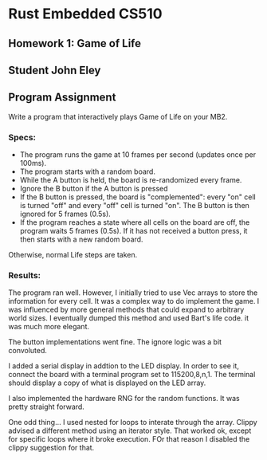 
# Rust Embedded CS510

## Homework 1: Game of Life

## Student John Eley

## Program Assignment

Write a program that interactively plays Game of Life on your MB2.

### Specs:

- The program runs the game at 10 frames per second (updates once per 100ms).
- The program starts with a random board.
- While the A button is held, the board is re-randomized every frame.
- Ignore the B button if the A button is pressed
- If the B button is pressed, the board is "complemented": every "on" cell is turned "off" and every "off" cell is turned "on". The B button is then ignored for 5 frames (0.5s).
- If the program reaches a state where all cells on the board are off, the program waits 5 frames (0.5s). If it has not received a button press, it then starts with a new random board.

Otherwise, normal Life steps are taken.

### Results:

The program ran well. However, I initially tried to use Vec arrays to store the information for every cell. It was a complex way to do implement the game. I was influenced by more general methods that could expand to arbitrary world sizes. I eventually dumped this method and used Bart's life code. it was much more elegant. 

The button implementations went fine. The ignore logic was a bit convoluted.

I added a serial display in addtion to the LED display. In order to see it, connect the board with a terminal program set to 115200,8,n,1. The terminal should display a copy of what is displayed on the LED array. 

I also implemented the hardware RNG for the random functions. It was pretty straight forward. 

One odd thing... I used nested for loops to interate through the array. Clippy advised a different method using an iterator style. That worked ok, except for specific loops where it broke execution. FOr that reason I disabled the clippy suggestion for that. 

